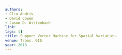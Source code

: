 ```yaml
---
authors:
- Clio Andris
- David Cowen
- Jason D. Wittenbach
link:
tags: []
title: Support Vector Machine for Spatial Variation.
venue: Trans. GIS
year: 2013
---
```

